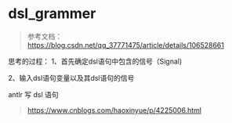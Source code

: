 # dsl_grammer


> 参考文档：https://blog.csdn.net/qq_37771475/article/details/106528661


思考的过程：
1、首先确定dsl语句中包含的信号（Signal)

2、输入dsl语句变量以及其dsl语句的信号


antlr 写 dsl 语句
> https://www.cnblogs.com/haoxinyue/p/4225006.html